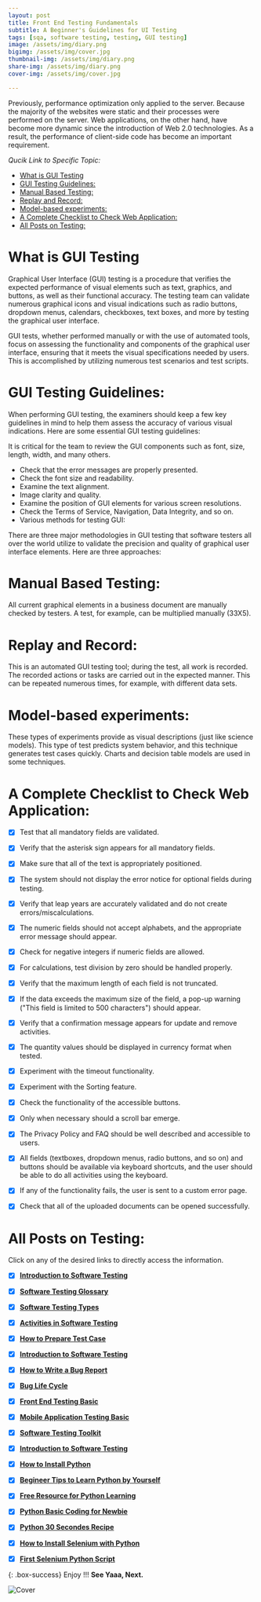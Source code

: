 ```yaml
---
layout: post
title: Front End Testing Fundamentals
subtitle: A Beginner's Guidelines for UI Testing
tags: [sqa, software testing, testing, GUI testing]
image: /assets/img/diary.png
bigimg: /assets/img/cover.jpg
thumbnail-img: /assets/img/diary.png
share-img: /assets/img/diary.png
cover-img: /assets/img/cover.jpg

---
```

Previously, performance optimization only applied to the server. Because the majority of the websites were static and their processes were performed on the server.
Web applications, on the other hand, have become more dynamic since the introduction of Web 2.0 technologies. As a result, the performance of client-side code has become an important requirement.

_Qucik Link to Specific Topic:_

- [What is GUI Testing](#what-is-gui-testing)
- [GUI Testing Guidelines:](#gui-testing-guidelines)
- [Manual Based Testing:](#manual-based-testing)
- [Replay and Record:](#replay-and-record)
- [Model-based experiments:](#model-based-experiments)
- [A Complete Checklist to Check Web Application:](#a-complete-checklist-to-check-web-application)
- [All Posts on Testing:](#all-posts-on-testing)

# What is GUI Testing

Graphical User Interface (GUI) testing is a procedure that verifies the expected performance of visual elements such as text, graphics, and buttons, as well as their functional accuracy.
The testing team can validate numerous graphical icons and visual indications such as radio buttons, dropdown menus, calendars, checkboxes, text boxes, and more by testing the graphical user interface.

GUI tests, whether performed manually or with the use of automated tools, focus on assessing the functionality and components of the graphical user interface, ensuring that it meets the visual specifications needed by users. This is accomplished by utilizing numerous test scenarios and test scripts.


# GUI Testing Guidelines:

When performing GUI testing, the examiners should keep a few key guidelines in mind to help them assess the accuracy of various visual indications. Here are some essential GUI testing guidelines:

It is critical for the team to review the GUI components such as font, size, length, width, and many others.

- Check that the error messages are properly presented.
- Check the font size and readability.
- Examine the text alignment.
- Image clarity and quality.
- Examine the position of GUI elements for various screen resolutions.
- Check the Terms of Service, Navigation, Data Integrity, and so on.
- Various methods for testing GUI:

There are three major methodologies in GUI testing that software testers all over the world utilize to validate the precision and quality of graphical user interface elements. Here are three approaches:


# Manual Based Testing:

All current graphical elements in a business document are manually checked by testers. A test, for example, can be multiplied manually (33X5).

# Replay and Record:

This is an automated GUI testing tool; during the test, all work is recorded. The recorded actions or tasks are carried out in the expected manner. This can be repeated numerous times, for example, with different data sets.

# Model-based experiments:

These types of experiments provide as visual descriptions (just like science models). This type of test predicts system behavior, and this technique generates test cases quickly. Charts and decision table models are used in some techniques.


# A Complete Checklist to Check Web Application:

- [x] Test that all mandatory fields are validated.
- [x] Verify that the asterisk sign appears for all mandatory fields.
- [x] Make sure that all of the text is appropriately positioned.
- [x] The system should not display the error notice for optional fields during testing.
- [x] Verify that leap years are accurately validated and do not create errors/miscalculations.
- [x] The numeric fields should not accept alphabets, and the appropriate error message should appear.
- [x] Check for negative integers if numeric fields are allowed.
- [x] For calculations, test division by zero should be handled properly.
- [x] Verify that the maximum length of each field is not truncated.
- [x] If the data exceeds the maximum size of the field, a pop-up warning ("This field is limited to 500 characters") should appear.
- [x] Verify that a confirmation message appears for update and remove activities.
- [x] The quantity values should be displayed in currency format when tested.
- [x] Experiment with the timeout functionality.
- [x] Experiment with the Sorting feature.
- [x] Check the functionality of the accessible buttons.
- [x] Only when necessary should a scroll bar emerge.
- [x] The Privacy Policy and FAQ should be well described and accessible to users.
- [x] All fields (textboxes, dropdown menus, radio buttons, and so on) and buttons should be available via keyboard shortcuts, and the user should be able to do all activities using the keyboard.
- [x] If any of the functionality fails, the user is sent to a custom error page.
- [x] Check that all of the uploaded documents can be opened successfully.


# All Posts on Testing:  

Click on any of the desired links to directly access the information.

- [x]  [**Introduction to Software Testing**](https://rafayethossain.github.io/2018-08-05-Introduction-to-Software-Testing/)
- [x]  [**Software Testing Glossary**](https://rafayethossain.github.io/2018-08-12-Software-Testing-Terms-of-Glossary/)
- [x]  [**Software Testing Types**](https://rafayethossain.github.io/2018-08-22-Software-Testing-Types/)
- [x]  [**Activities in Software Testing**](https://rafayethossain.github.io/2018-09-01-Test-Activities-You-Must-Know/)
- [x]  [**How to Prepare Test Case**](https://rafayethossain.github.io/2018-09-11-How-Prepare-Test-Case/)
- [x]  [**Introduction to Software Testing**](https://rafayethossain.github.io/2018-08-05-Introduction-to-Software-Testing/)
- [x]  [**How to Write a Bug Report**](https://rafayethossain.github.io/2018-09-20-How-to-Write-a-Bug-Report/)
- [x]  [**Bug Life Cycle**](https://rafayethossain.github.io/2018-09-23-Life-Cycle-of-a-Bug/)
- [x]  [**Front End Testing Basic**](https://rafayethossain.github.io/2018-09-30-Basic-GUI-Testing/)
- [x]  [**Mobile Application Testing Basic**](https://rafayethossain.github.io/2018-10-05-Mobile-App-Testing-Basic/)
- [x]  [**Software Testing Toolkit**](https://rafayethossain.github.io/2018-10-10-Software-Testing-Toolkit/)
- [x]  [**Introduction to Software Testing**](https://rafayethossain.github.io/2018-08-05-Introduction-to-Software-Testing/)
- [x]  [**How to Install Python**](https://rafayethossain.github.io/2018-12-31-how-install-python-on-windows/)
- [x]  [**Begineer Tips to Learn Python by Yourself**](https://rafayethossain.github.io/2019-01-03-Beginner-Tips-for-Learning-Python/)
- [x]  [**Free Resource for Python Learning**](https://rafayethossain.github.io/2019-01-04-Python-Resource-Books-and-Recipe/)
- [x]  [**Python Basic Coding for Newbie**](https://rafayethossain.github.io/2019-01-05-Basic-Python-Coding/)
- [x]  [**Python 30 Secondes Recipe**](https://rafayethossain.github.io/2019-01-07-Python-Easy-Trick-Collected/)
- [x]  [**How to Install Selenium with Python**](https://rafayethossain.github.io/2019-01-08-How-To-Install-Selenum-Python-Webdriver/)
- [x]  [**First Selenium Python Script**](https://rafayethossain.github.io/2019-01-09-My-First-Python-Selenium-Script/)



{: .box-success}
Enjoy !!!
**See Yaaa, Next.**

![Cover](/assets/img/cover.jpg "Cover")